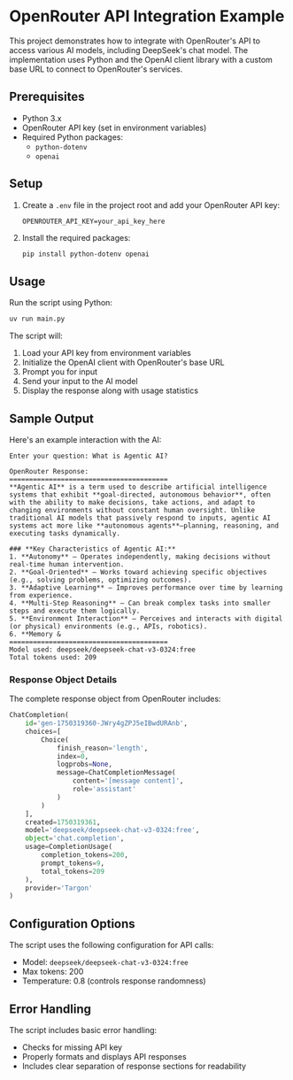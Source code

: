 # OpenRouter API Integration Example

This project demonstrates how to integrate with OpenRouter's API to access various AI models, including DeepSeek's chat model. The implementation uses Python and the OpenAI client library with a custom base URL to connect to OpenRouter's services.

## Prerequisites

- Python 3.x
- OpenRouter API key (set in environment variables)
- Required Python packages:
  - `python-dotenv`
  - `openai`

## Setup

1. Create a `.env` file in the project root and add your OpenRouter API key:
   ```
   OPENROUTER_API_KEY=your_api_key_here
   ```

2. Install the required packages:
   ```bash
   pip install python-dotenv openai
   ```

## Usage

Run the script using Python:
```bash
uv run main.py
```

The script will:
1. Load your API key from environment variables
2. Initialize the OpenAI client with OpenRouter's base URL
3. Prompt you for input
4. Send your input to the AI model
5. Display the response along with usage statistics

## Sample Output

Here's an example interaction with the AI:

```
Enter your question: What is Agentic AI?

OpenRouter Response:
========================================
**Agentic AI** is a term used to describe artificial intelligence systems that exhibit **goal-directed, autonomous behavior**, often with the ability to make decisions, take actions, and adapt to changing environments without constant human oversight. Unlike traditional AI models that passively respond to inputs, agentic AI systems act more like **autonomous agents**—planning, reasoning, and executing tasks dynamically.

### **Key Characteristics of Agentic AI:**
1. **Autonomy** – Operates independently, making decisions without real-time human intervention.
2. **Goal-Oriented** – Works toward achieving specific objectives (e.g., solving problems, optimizing outcomes).
3. **Adaptive Learning** – Improves performance over time by learning from experience.
4. **Multi-Step Reasoning** – Can break complex tasks into smaller steps and execute them logically.
5. **Environment Interaction** – Perceives and interacts with digital (or physical) environments (e.g., APIs, robotics).
6. **Memory &
========================================
Model used: deepseek/deepseek-chat-v3-0324:free
Total tokens used: 209
```

### Response Object Details

The complete response object from OpenRouter includes:
```python
ChatCompletion(
    id='gen-1750319360-JWry4gZPJ5eIBwdURAnb',
    choices=[
        Choice(
            finish_reason='length',
            index=0,
            logprobs=None,
            message=ChatCompletionMessage(
                content='[message content]',
                role='assistant'
            )
        )
    ],
    created=1750319361,
    model='deepseek/deepseek-chat-v3-0324:free',
    object='chat.completion',
    usage=CompletionUsage(
        completion_tokens=200,
        prompt_tokens=9,
        total_tokens=209
    ),
    provider='Targon'
)
```

## Configuration Options

The script uses the following configuration for API calls:
- Model: `deepseek/deepseek-chat-v3-0324:free`
- Max tokens: 200
- Temperature: 0.8 (controls response randomness)

## Error Handling

The script includes basic error handling:
- Checks for missing API key
- Properly formats and displays API responses
- Includes clear separation of response sections for readability
